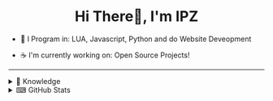 <h1 align="center">Hi There👋, I'm IPZ</h1>

- 🌱 I Program in: LUA, Javascript, Python and do Website Deveopment

- ☕ I'm currently working on: Open Source Projects!
    
--- 

<details>
  <summary>🧠 Knowledge</summary>
  
<p align="left">
    <h1 align="center">Coding Languages</h1>
<img src="https://github.com/devicons/devicon/blob/master/icons/python/python-original.svg" alt="python" width="40" height="40"/>
<img src="https://github.com/devicons/devicon/blob/master/icons/lua/lua-original.svg" alt="lua" width="40" height="40"/>
<img src="https://github.com/devicons/devicon/blob/master/icons/nodejs/nodejs-original.svg" alt="nodejs" width="40" height="40"/>
<img src="https://github.com/devicons/devicon/blob/master/icons/csharp/csharp-original.svg" alt="csharp" width="40" height="40"/>
    <br>
    <h1 align="center">Other</h1>
<img src="https://github.com/devicons/devicon/blob/master/icons/express/express-original.svg" alt="ejs" width="40" height="40"/>
<img src="https://github.com/devicons/devicon/blob/master/icons/mysql/mysql-original.svg" alt="ejs" width="40" height="40"/>
</p>
</details>


<details>
  <summary>⌨ GitHub Stats</summary>
  <img align="center" src="https://github-readme-stats.vercel.app/api/top-langs/?username=ipz1337" alt="beast"/>
  <img align="center" src="https://github-readme-stats.vercel.app/api?username=ipz1337&show_icons=true" alt="beast"/>
</details>
